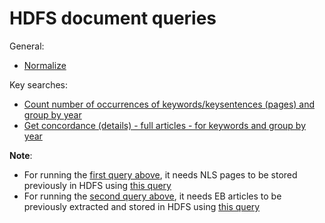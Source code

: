 # HDFS document queries

General:

* [Normalize](./normalize.md) 

Key searches:

* [Count number of occurrences of keywords/keysentences (pages) and group by year](./keysearch_by_year.md)
* [Get concordance (details) - full articles - for keywords and group by year](./keysearch_articles_by_year_details.md)

**Note**: 

* For running the [first query above](./keysearch_by_year.md), it needs NLS pages to be stored previously in HDFS using [this query](../nls/write_pages_df_hdfs.md)
* For running the [second query above](./keysearch_articles_by_year_details.md), it needs EB articles to be previously extracted and stored in HDFS using [this query](../nls/write_articles_pages_df_hdfs.md)

